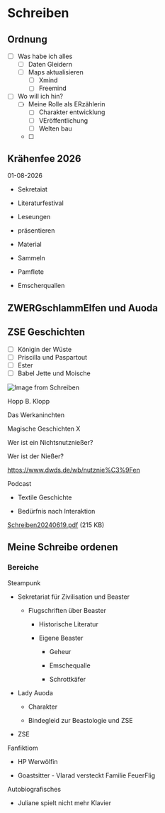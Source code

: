 # Schreiben

## Ordnung
- [ ] Was habe ich alles
    - [ ] Daten Gleidern
    - [ ] Maps aktualisieren
        - [ ] Xmind
        - [ ] Freemind
- [ ] Wo will ich hin?
    - [ ] Meine Rolle als ERzählerin
        - [ ] Charakter entwicklung
        - [ ] VEröffentlichung
        - [ ] Welten bau
    - [ ]

## Krähenfee 2026

01-08-2026

- Sekretaiat

- Literaturfestival

- Leseungen 

- präsentieren

- Material

- Sammeln

- Pamflete

- Emscherquallen

## ZWERGschlammElfen und Auoda

## ZSE Geschichten
- [ ] Königin der Wüste
- [ ] Priscilla und Paspartout
- [ ] Ester
- [ ] Babel Jette und Moische

![Image from Schreiben](https://app.milanote.com/media/p/images/1U0KM71zTMDLb1/32q/canvas_schreiben-250404_0747.png?w=800)

Hopp B. Klopp

Das Werkaninchten

Magische Geschichten X

Wer ist ein Nichtsnutznießer?

Wer ist der Nießer?

<https://www.dwds.de/wb/nutznie%C3%9Fen>

Podcast

- Textile Geschichte

- Bedürfnis nach Interaktion

[Schreiben20240619.pdf](https://media.milanote.com/p/files/1SjRrp1tZALw5S/6Ul/Schreiben20240619.pdf) (215 KB)

## Meine Schreibe ordenen

### Bereiche 

Steampunk

- Sekretariat für Zivilisation und Beaster

    - Flugschriften über Beaster

        - Historische Literatur

        - Eigene Beaster

            - Geheur

            - Emschequalle

            - Schrottkäfer


- Lady Auoda

    - Charakter

    - Bindegleid zur Beastologie und ZSE

- ZSE

Fanfiktiom

- HP Werwölfin

- Goastsitter - Vlarad versteckt Familie FeuerFlig

Autobiografisches

- Juliane spielt nicht mehr Klavier